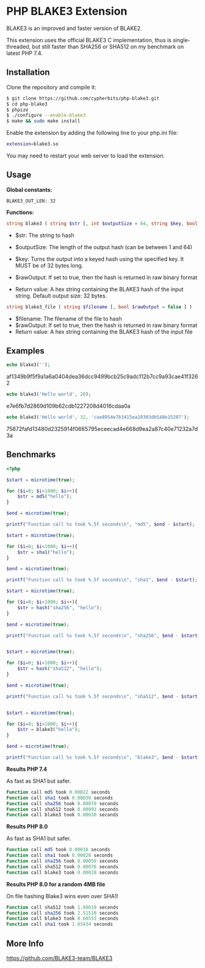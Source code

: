 PHP BLAKE3 Extension
============================

BLAKE3 is an improved and faster version of BLAKE2.

This extension uses the official BLAKE3 C implementation, thus is single-threaded, but still faster than SHA256 or SHA512 on my benchmark on latest PHP 7.4.

Installation
------------
Clone the repository and compile it:
```sh
$ git clone https://github.com/cypherbits/php-blake3.git
$ cd php-blake3
$ phpize
$ ./configure --enable-blake3
$ make && sudo make install
```

Enable the extension by adding the following line to your php.ini file:

```sh
extension=blake3.so
```

You may need to restart your web server to load the extension.


Usage
----

**Global constants:**

`BLAKE3_OUT_LEN: 32`

**Functions:**

```php
string blake3 ( string $str [, int $outputSize = 64, string $key, bool $rawOutput = false ] )
```

* $str: The string to hash
* $outputSize: The length of the output hash (can be between 1 and 64)
* $key: Turns the output into a keyed hash using the specified key. It MUST be of 32 bytes long.
* $rawOutput: If set to true, then the hash is returned in raw binary format

* Return value: A hex string containing the BLAKE3 hash of the input string. Default output size: 32 bytes.

```php
string blake3_file ( string $filename [, bool $rawOutput = false ] )
```

* $filename: The filename of the file to hash
* $rawOutput: If set to true, then the hash is returned in raw binary format
* Return value: A hex string containing the BLAKE3 hash of the input file

Examples
--------
```php
echo blake3('');
```

af1349b9f5f9a1a6a0404dea36dcc9499bcb25c9adc112b7cc9a93cae41f3262

```php
echo blake3('Hello world', 20);
```

e7e6fb7d2869d109b62cdb1227208d4016cdaa0a

```php
echo blake3('Hello world', 32, 'cae8954e7b3415ea18303db548e15207');
```

75672fafd13480d2325914f0665795eceecad4e668d9ea2a87c40e71232a7d3a

Benchmarks
--------
```php
<?php

$start = microtime(true);

for ($i=0; $i<1000; $i++){
    $str = md5("hello");
}

$end = microtime(true);

printf("Function call %s took %.5f seconds\n", "md5", $end - $start);

$start = microtime(true);

for ($i=0; $i<1000; $i++){
    $str = sha1("hello");
}

$end = microtime(true);

printf("Function call %s took %.5f seconds\n", "sha1", $end - $start);

$start = microtime(true);

for ($i=0; $i<1000; $i++){
    $str = hash("sha256", "hello");
}

$end = microtime(true);

printf("Function call %s took %.5f seconds\n", "sha256", $end - $start);


$start = microtime(true);

for ($i=0; $i<1000; $i++){
    $str = hash("sha512", "hello");
}

$end = microtime(true);

printf("Function call %s took %.5f seconds\n", "sha512", $end - $start);


$start = microtime(true);

for ($i=0; $i<1000; $i++){
    $str = blake3("hello");
}

$end = microtime(true);

printf("Function call %s took %.5f seconds\n", "blake3", $end - $start);
```

**Results PHP 7.4**

As fast as SHA1 but safer.

```php
Function call md5 took 0.00022 seconds
Function call sha1 took 0.00030 seconds
Function call sha256 took 0.00070 seconds
Function call sha512 took 0.00093 seconds
Function call blake3 took 0.00030 seconds
```

**Results PHP 8.0**

As fast as SHA1 but safer.

```php
Function call md5 took 0.00018 seconds
Function call sha1 took 0.00028 seconds
Function call sha256 took 0.00059 seconds
Function call sha512 took 0.00076 seconds
Function call blake3 took 0.00028 seconds
```

**Results PHP 8.0 for a random 4MB file**

On file hashing Blake3 wins even over SHA1!

```php
Function call sha512 took 1.69619 seconds
Function call sha256 took 2.51510 seconds
Function call blake3 took 0.60553 seconds
Function call sha1 took 1.03434 seconds
```

More Info
---------
https://github.com/BLAKE3-team/BLAKE3